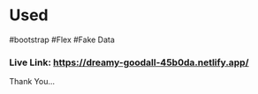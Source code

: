 # Used
#bootstrap
#Flex
#Fake Data 
### Live Link: https://dreamy-goodall-45b0da.netlify.app/

Thank You...

